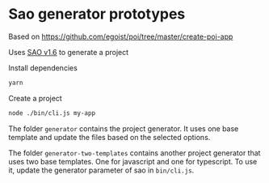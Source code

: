 # Sao generator prototypes

Based on https://github.com/egoist/poi/tree/master/create-poi-app

Uses [SAO v1.6](https://github.com/saojs/sao) to generate a project

Install dependencies
```bash
yarn
```

Create a project
```bash
node ./bin/cli.js my-app
```

The folder `generator` contains the project generator. It uses one base template and update the files based on the
selected options.

The folder `generator-two-templates` contains another project generator that uses two base templates. One for javascript
and one for typescript. To use it, update the generator parameter of sao in `bin/cli.js`.
